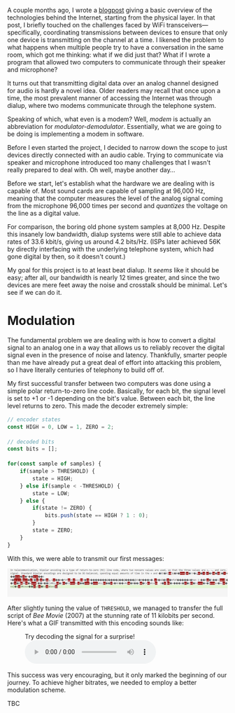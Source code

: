A couple months ago, I wrote a [blogpost](../internet-explained/) giving a basic overview of the technologies behind the Internet, starting from the physical layer. In that post, I briefly touched on the challenges faced by WiFi transceivers&mdash;specifically, coordinating transmissions between devices to ensure that only one device is transmitting on the channel at a time. I likened the problem to what happens when multiple people try to have a conversation in the same room, which got me thinking: what if we did just that? What if I wrote a program that allowed two computers to communicate through their speaker and microphone?

It turns out that transmitting digital data over an analog channel designed for audio is hardly a novel idea. Older readers may recall that once upon a time, the most prevalent manner of accessing the Internet was through dialup, where two modems communicate through the telephone system.

Speaking of which, what even is a modem? Well, *modem* is actually an abbreviation for *modulator-demodulator*. Essentially, what we are going to be doing is implementing a modem in software.

Before I even started the project, I decided to narrow down the scope to just devices directly connected with an audio cable. Trying to communicate via speaker and microphone introduced too many challenges that I wasn't really prepared to deal with. Oh well, maybe another day&hellip;

Before we start, let's establish what the hardware we are dealing with is capable of. Most sound cards are capable of sampling at 96,000 Hz, meaning that the computer measures the level of the analog signal coming from the microphone 96,000 times per second and *quantizes* the voltage on the line as a digital value. 

For comparison, the boring old phone system samples at 8,000 Hz. Despite this insanely low bandwidth, dialup systems were still able to achieve data rates of 33.6 kbit/s, giving us around 4.2 bits/Hz. (ISPs later achieved 56K by directly interfacing with the underlying telephone system, which had gone digital by then, so it doesn't count.)

My goal for this project is to at least beat dialup. It *seems* like it should be easy; after all, our bandwidth is nearly 12 times greater, and since the two devices are mere feet away the noise and crosstalk should be minimal. Let's see if we can do it.

# Modulation

The fundamental problem we are dealing with is how to convert a digital signal to an analog one in a way that allows us to reliably recover the digital signal even in the presence of noise and latency. Thankfully, smarter people than me have already put a great deal of effort into attacking this problem, so I have literally centuries of telephony to build off of.

My first successful transfer between two computers was done using a simple polar return-to-zero line code. Basically, for each bit, the signal level is set to +1 or -1 depending on the bit's value. Between each bit, the line level returns to zero. This made the decoder extremely simple:

```js
// encoder states
const HIGH = 0, LOW = 1, ZERO = 2;

// decoded bits
const bits = [];

for(const sample of samples) {
    if(sample > THRESHOLD) {
        state = HIGH;
    } else if(sample < -THRESHOLD) {
        state = LOW;
    } else {
        if(state != ZERO) {
            bits.push(state == HIGH ? 1 : 0);
        }
        state = ZERO;
    }
}
```

With this, we were able to transmit our first messages:

![first transmission; the second half is garbled due to an inserted bit](first-transmission.png)

After slightly tuning the value of `THRESHOLD`, we managed to transfer the full script of *Bee Movie* (2007) at the stunning rate of 11 kilobits per second. Here's what a GIF transmitted with this encoding sounds like:

<figure>
    <figcaption>Try decoding the signal for a surprise!</figcaption>
    <audio controls src="gif.wav"></audio>
</figure>

This success was very encouraging, but it only marked the beginning of our journey. To achieve higher bitrates, we needed to employ a better modulation scheme.

TBC